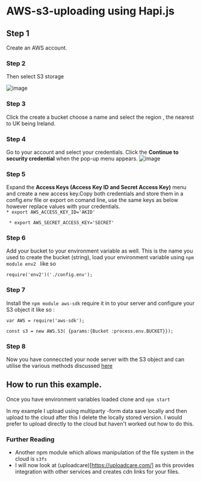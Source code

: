 # AWS-s3-uploading using Hapi.js

## Step 1
Create an AWS account.

### Step 2
Then select S3 storage 

![image](https://cloud.githubusercontent.com/assets/11330267/13875960/d939ef94-ecf8-11e5-986e-1cba2c82cad0.png)

### Step 3 
Click the create a bucket choose a name and select the region , the nearest to UK being Ireland. 

### Step 4
Go to your account and select your credentials. Click the **Continue to security credential** when the pop-up menu appears. 
![image](https://cloud.githubusercontent.com/assets/11330267/13876032/52415274-ecf9-11e5-9346-ba775007d854.png)

### Step 5
Expand the **Access Keys (Access Key ID and Secret Access Key)** menu and create a new access key.Copy both credentials and store them in a config.env file or export on comand line, use the same keys as below however replace values with your credentials.  
 ```* export AWS_ACCESS_KEY_ID='AKID' ```
 
 ``` * export AWS_SECRET_ACCESS_KEY='SECRET'```
### Step 6
Add your bucket to your environment variable as well. This is the name you used to create the bucket (string), load your environment variable using ``npm module env2 `` like so 

``` require('env2')('./config.env'); ```

### Step 7
Install the ```npm module aws-sdk``` require it in to your server and configure your S3 object it like so : 

``` var AWS = require('aws-sdk'); ```

``` const s3 = new AWS.S3( {params:{Bucket :process.env.BUCKET}}); ```

### Step 8 
Now you have conneccted your node server with the S3 object and can utilise the various methods discussed [here](http://docs.aws.amazon.com/AWSJavaScriptSDK/guide/node-examples.html)

## How to run this example. 
 Once you have environment variables loaded clone and ```npm start ```
 
 In my example I upload using multiparty -form data save locally and then upload to the cloud after this I delete the locally stored version. I would prefer to upload directly to the cloud but haven't worked out how to do this. 
 
### Further Reading
 
 - Another npm module which allows manipulation of the file system in the cloud is ``s3fs``
 - I will now look at (uploadcare)[https://uploadcare.com/] as this provides integration with other services and creates cdn links for your files. 
 
 



